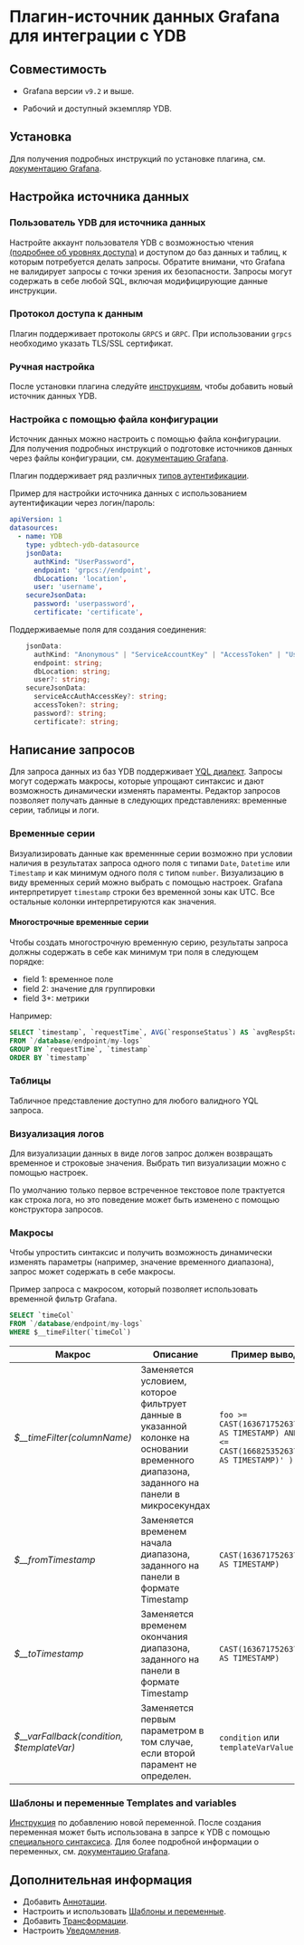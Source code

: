 # Плагин-источник данных Grafana для интеграции с YDB

## Совместимость

- Grafana версии `v9.2` и выше.

- Рабочий и доступный экземпляр YDB.

## Установка

Для получения подробных инструкций по установке плагина, см. [документацию Grafana](https://grafana.com/docs/grafana/latest/plugins/installation/).

## Настройка источника данных

### Пользователь YDB для источника данных

Настройте аккаунт пользователя YDB с возможностью чтения [(подробнее об уровнях доступа)](../cluster/access.md) и доступом до баз данных и таблиц, к которым потребуется делать запросы. Обратите внимани, что Grafana не валидирует запросы с точки зрения их безопасности. Запросы могут содержать в себе любой SQL, включая модифицирующие данные инструкции.

### Протокол доступа к данным

Плагин поддерживает протоколы `GRPCS` и `GRPC`. При использовании `grpcs` необходимо указать TLS/SSL сертификат.

### Ручная настройка

После установки плагина следуйте [инструкциям](https://grafana.com/docs/grafana/latest/datasources/add-a-data-source/), чтобы добавить новый источник данных YDB.

### Настройка с помощью файла конфигурации

Источник данных можно настроить с помощью файла конфигурации. Для получения подробных инструкций о подготовке источников данных через файлы конфигурации, см. [документацию Grafana](https://grafana.com/docs/grafana/latest/administration/provisioning/#data-sources).

Плагин поддерживает ряд различных [типов аутентификации](../reference/ydb-sdk/auth.md).

Пример для настройки источника данных с использованием аутентификации через логин/пароль:

```yaml
apiVersion: 1
datasources:
  - name: YDB
    type: ydbtech-ydb-datasource
    jsonData:
      authKind: "UserPassword",
      endpoint: 'grpcs://endpoint',
      dbLocation: 'location',
      user: 'username',
    secureJsonData:
      password: 'userpassword',
      certificate: 'certificate',
```

Поддерживаемые поля для создания соединения:

```typescript
    jsonData:
      authKind: "Anonymous" | "ServiceAccountKey" | "AccessToken" | "UserPassword" | "MetaData";
      endpoint: string;
      dbLocation: string;
      user?: string;
    secureJsonData:
      serviceAccAuthAccessKey?: string;
      accessToken?: string;
      password?: string;
      certificate?: string;
```

## Написание запросов

Для запроса данных из баз YDB поддерживает [YQL диалект](../yql/reference/index.md).
Запросы могут содержать макросы, которые упрощают синтаксис и дают возможность динамически изменять параменты.
Редактор запросов позволяет получать данные в следующих представлениях: временные серии, таблицы и логи.

### Временные серии

Визуализировать данные как временнные серии возможно при условии наличия в результатах запроса одного поля с типами `Date`, `Datetime` или `Timestamp` и как минимум одного поля с типом `number`.
Визуализацию в виду временных серий можно выбрать с помощью настроек. Grafana интерпретирует `timestamp` строки без временной зоны как UTC. Все остальные колонки интерпретируются как значения.

#### Многострочные временные серии

Чтобы создать многострочную временную серию, результаты запроса должны содержать в себе как минимум три поля в следующем порядке:

- field 1: временное поле
- field 2: значение для группировки
- field 3+: метрики

Например:

```sql
SELECT `timestamp`, `requestTime`, AVG(`responseStatus`) AS `avgRespStatus`
FROM `/database/endpoint/my-logs`
GROUP BY `requestTime`, `timestamp`
ORDER BY `timestamp`
```

### Таблицы

Табличное представление доступно для любого валидного YQL запроса.

### Визуализация логов

Для визуализации данных в виде логов запрос должен возвращать временное и строковые значения. Выбрать тип визуализации можно с помощью настроек.

По умолчанию только первое встреченное текстовое поле трактуется как строка лога, но это поведение может быть изменено с помощью конструктора запросов.

### Макросы

Чтобы упростить синтаксис и получить возможность динамически изменять параметры (например, значение временного диапазона), запрос может содержать в себе макросы.

Пример запроса с макросом, который позволяет использовать временной фильтр Grafana.

```sql
SELECT `timeCol`
FROM `/database/endpoint/my-logs`
WHERE $__timeFilter(`timeCol`)
```

| Макрос                                        | Описание                                                                                                                      | Пример вывода                                                                                  |
| -------------------------------------------- | -------------------------------------------------------------------------------------------------------------------------------- | ----------------------------------------------------------------------------------------------- |
| _$\_\_timeFilter(columnName)_                | Заменяется условием, которое фильтрует данные в указанной колонке на основании временного диапазона, заданного на панели в микросекундах  | `foo >= CAST(1636717526371000 AS TIMESTAMP) AND foo <=  CAST(1668253526371000 AS TIMESTAMP)' )` |
| _$\_\_fromTimestamp_                         | Заменяется временем начала диапазона, заданного на панели в формате Timestamp                                                      | `CAST(1636717526371000 AS TIMESTAMP)`                                                           |
| _$\_\_toTimestamp_                           | Заменяется временем окончания диапазона, заданного на панели в формате Timestamp                                                        | `CAST(1636717526371000 AS TIMESTAMP)`                                                           |
| _$\_\_varFallback(condition, \$templateVar)_ | Заменяется первым параметром в том случае, если второй парамент не определен.                              | `condition` или `templateVarValue`                                                               |

### Шаблоны и переменные Templates and variables

[Инструкция](https://grafana.com/docs/grafana/latest/variables/variable-types/add-query-variable/) по добавлению новой переменной.
После создания переменная может быть использована в запрсе к YDB с помощью [специального синтаксиса](https://grafana.com/docs/grafana/latest/variables/syntax/).
Для более подробной информации о переменных, см. [документацию Grafana](https://grafana.com/docs/grafana/latest/variables/).

## Дополнительная информация

- Добавить [Аннотации](https://grafana.com/docs/grafana/latest/dashboards/annotations/).
- Настроить и использовать [Шаблоны и переменные](https://grafana.com/docs/grafana/latest/variables/).
- Добавить [Трансформации](https://grafana.com/docs/grafana/latest/panels/transformations/).
- Настроить [Уведомления](https://grafana.com/docs/grafana/latest/alerting/).
